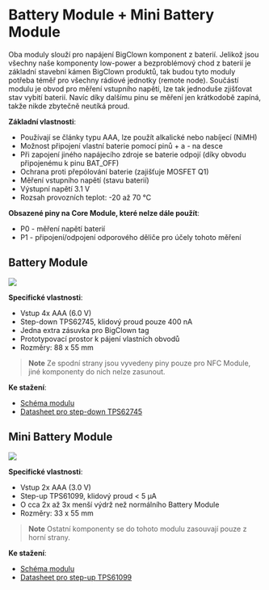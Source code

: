 # Battery Module + Mini Battery Module

Oba moduly slouží pro napájení BigClown komponent z baterií. Jelikož jsou všechny naše komponenty low-power a bezproblémový chod z baterií je základní stavební kámen BigClown produktů, tak budou tyto moduly potřeba téměř pro všechny rádiové jednotky (remote node). Součástí modulu je obvod pro měření vstupního napětí, lze tak jednoduše zjišťovat stav vybití baterií. Navíc díky dalšímu pinu se měření jen krátkodobě zapíná, takže nikde zbytečně neutíká proud.

**Základní vlastnosti**:
- Používají se články typu AAA, lze použít alkalické nebo nabíjecí (NiMH)
- Možnost připojení vlastní baterie pomocí pinů + a - na desce
- Při zapojení jiného napájecího zdroje se baterie odpojí (díky obvodu připojenému k pinu BAT_OFF)
- Ochrana proti přepólování baterie (zajišťuje MOSFET Q1)
- Měření vstupního napětí (stavu baterií)
- Výstupní napětí 3.1 V
- Rozsah provozních teplot: -20 až 70 °C

**Obsazené piny na Core Module, které nelze dále použít**:
- P0 - měření napětí baterií
- P1 - připojení/odpojení odporového děliče pro účely tohoto měření

## Battery Module

![](images/modules/battery-module.png)

**Specifické vlastnosti**:
- Vstup 4x AAA (6.0 V)
- Step-down TPS62745, klidový proud pouze 400 nA
- Jedna extra zásuvka pro BigClown tag
- Prototypovací prostor k pájení vlastních obvodů
- Rozměry: 88 x 55 mm

> **Note**
Ze spodní strany jsou vyvedeny piny pouze pro NFC Module, jiné komponenty do nich nelze zasunout.

**Ke stažení**:
- <a href="files/modules/bc-module-battery-rev-1-3-sch.pdf" target="_blank">Schéma modulu</a>
- <a href="files/modules/tps62745.pdf" target="_blank">Datasheet pro step-down TPS62745</a>

## Mini Battery Module

![](images/modules/mini-battery-module.png)

**Specifické vlastnosti**:
- Vstup 2x AAA (3.0 V)
- Step-up TPS61099, klidový proud < 5 μA
- O cca 2x až 3x menší výdrž než normálního Battery Module
- Rozměry: 33 x 55 mm

> **Note**
Ostatní komponenty se do tohoto modulu zasouvají pouze z horní strany.

**Ke stažení**:
- <a href="files/modules/bc-module-battery-mini-rev-1-1-sch.pdf" target="_blank">Schéma modulu</a>
- <a href="files/modules/tps61099.pdf" target="_blank">Datasheet pro step-up TPS61099</a>

